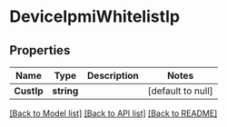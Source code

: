 # DeviceIpmiWhitelistIp

## Properties
Name | Type | Description | Notes
------------ | ------------- | ------------- | -------------
**CustIp** | **string** |  | [default to null]

[[Back to Model list]](../README.md#documentation-for-models) [[Back to API list]](../README.md#documentation-for-api-endpoints) [[Back to README]](../README.md)


